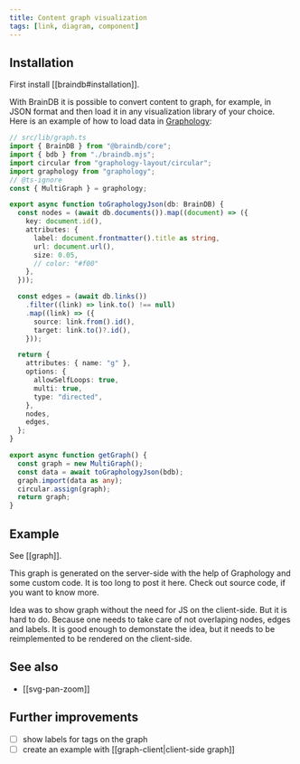 ```yaml
---
title: Content graph visualization
tags: [link, diagram, component]
---
```


## Installation

First install [[braindb#installation]].

With BrainDB it is possible to convert content to graph, for example, in JSON format and then load it in any visualization library of your choice. Here is an example of how to load data in [Graphology](https://graphology.github.io/):

```ts
// src/lib/graph.ts
import { BrainDB } from "@braindb/core";
import { bdb } from "./braindb.mjs";
import circular from "graphology-layout/circular";
import graphology from "graphology";
// @ts-ignore
const { MultiGraph } = graphology;

export async function toGraphologyJson(db: BrainDB) {
  const nodes = (await db.documents()).map((document) => ({
    key: document.id(),
    attributes: {
      label: document.frontmatter().title as string,
      url: document.url(),
      size: 0.05,
      // color: "#f00"
    },
  }));

  const edges = (await db.links())
    .filter((link) => link.to() !== null)
    .map((link) => ({
      source: link.from().id(),
      target: link.to()?.id(),
    }));

  return {
    attributes: { name: "g" },
    options: {
      allowSelfLoops: true,
      multi: true,
      type: "directed",
    },
    nodes,
    edges,
  };
}

export async function getGraph() {
  const graph = new MultiGraph();
  const data = await toGraphologyJson(bdb);
  graph.import(data as any);
  circular.assign(graph);
  return graph;
}
```

## Example

See [[graph]].

This graph is generated on the server-side with the help of Graphology and some custom code. It is too long to post it here. Check out source code, if you want to know more.

Idea was to show graph without the need for JS on the client-side. But it is hard to do. Because one needs to take care of not overlaping nodes, edges and labels. It is good enough to demonstate the idea, but it needs to be reimplemented to be rendered on the client-side.

## See also

- [[svg-pan-zoom]]

## Further improvements

- [ ] show labels for tags on the graph
- [ ] create an example with [[graph-client|client-side graph]]
